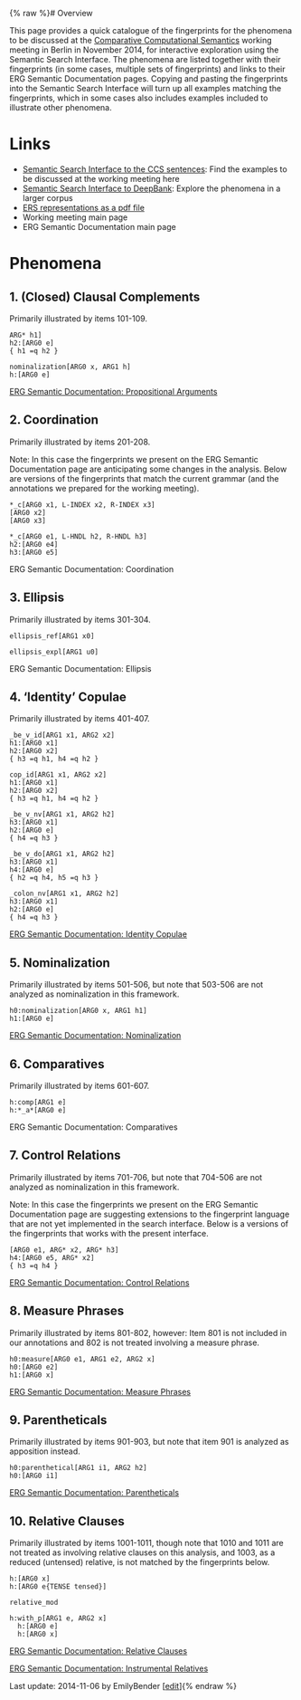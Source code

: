 {% raw %}# Overview

This page provides a quick catalogue of the fingerprints for the
phenomena to be discussed at the [Comparative Computational
Semantics]() working meeting in Berlin in November 2014, for
interactive exploration using the Semantic Search Interface. The
phenomena are listed together with their fingerprints (in some cases,
multiple sets of fingerprints) and links to their ERG Semantic
Documentation pages. Copying and pasting the fingerprints into the
Semantic Search Interface will turn up all examples matching the
fingerprints, which in some cases also includes examples included to
illustrate other phenomena.

# Links

- [Semantic Search Interface to the CCS
sentences](http://wesearch.delph-in.net/esd/search.jsp): Find the
examples to be discussed at the working meeting here
- [Semantic Search Interface to
DeepBank](http://wesearch.delph-in.net/esd/search.jsp): Explore the
phenomena in a larger corpus
- [ERS representations as a pdf
file](http://svn.emmtee.net/trunk/uio/wesearch/ccs/erg/mrs.pdf)
- Working meeting main page
- ERG Semantic Documentation main page

# Phenomena

## 1. (Closed) Clausal Complements

Primarily illustrated by items 101-109.

    ARG* h1]
    h2:[ARG0 e]
    { h1 =q h2 }
    
    nominalization[ARG0 x, ARG1 h]
    h:[ARG0 e]

[ERG Semantic Documentation: Propositional
Arguments]()

## 2. Coordination

Primarily illustrated by items 201-208.

Note: In this case the fingerprints we present on the ERG Semantic
Documentation page are anticipating some changes in the analysis. Below
are versions of the fingerprints that match the current grammar (and the
annotations we prepared for the working meeting).

    *_c[ARG0 x1, L-INDEX x2, R-INDEX x3]
    [ARG0 x2]
    [ARG0 x3]
    
    *_c[ARG0 e1, L-HNDL h2, R-HNDL h3]
    h2:[ARG0 e4]
    h3:[ARG0 e5]

ERG Semantic Documentation: Coordination

## 3. Ellipsis

Primarily illustrated by items 301-304.

    ellipsis_ref[ARG1 x0]
    
    ellipsis_expl[ARG1 u0]

ERG Semantic Documentation: Ellipsis

## 4. ‘Identity’ Copulae

Primarily illustrated by items 401-407.

    _be_v_id[ARG1 x1, ARG2 x2]
    h1:[ARG0 x1]
    h2:[ARG0 x2]
    { h3 =q h1, h4 =q h2 }
    
    cop_id[ARG1 x1, ARG2 x2]
    h1:[ARG0 x1]
    h2:[ARG0 x2]
    { h3 =q h1, h4 =q h2 }
    
    _be_v_nv[ARG1 x1, ARG2 h2]
    h3:[ARG0 x1]
    h2:[ARG0 e]
    { h4 =q h3 }
    
    _be_v_do[ARG1 x1, ARG2 h2]
    h3:[ARG0 x1]
    h4:[ARG0 e]
    { h2 =q h4, h5 =q h3 }
    
    _colon_nv[ARG1 x1, ARG2 h2]
    h3:[ARG0 x1]
    h2:[ARG0 e]
    { h4 =q h3 }

[ERG Semantic Documentation: Identity
Copulae]()

## 5. Nominalization

Primarily illustrated by items 501-506, but note that 503-506 are not
analyzed as nominalization in this framework.

    h0:nominalization[ARG0 x, ARG1 h1]
    h1:[ARG0 e]

[ERG Semantic Documentation:
Nominalization]()

## 6. Comparatives

Primarily illustrated by items 601-607.

    h:comp[ARG1 e]
    h:*_a*[ARG0 e]

ERG Semantic Documentation: Comparatives

## 7. Control Relations

Primarily illustrated by items 701-706, but note that 704-506 are not
analyzed as nominalization in this framework.

Note: In this case the fingerprints we present on the ERG Semantic
Documentation page are suggesting extensions to the fingerprint language
that are not yet implemented in the search interface. Below is a
versions of the fingerprints that works with the present interface.

    [ARG0 e1, ARG* x2, ARG* h3]
    h4:[ARG0 e5, ARG* x2]
    { h3 =q h4 }

[ERG Semantic Documentation: Control
Relations]()

## 8. Measure Phrases

Primarily illustrated by items 801-802, however: Item 801 is not
included in our annotations and 802 is not treated involving a measure
phrase.

    h0:measure[ARG0 e1, ARG1 e2, ARG2 x]
    h0:[ARG0 e2]
    h1:[ARG0 x]

[ERG Semantic Documentation: Measure
Phrases]()

## 9. Parentheticals

Primarily illustrated by items 901-903, but note that item 901 is
analyzed as apposition instead.

    h0:parenthetical[ARG1 i1, ARG2 h2]
    h0:[ARG0 i1]

[ERG Semantic Documentation:
Parentheticals]()

## 10. Relative Clauses

Primarily illustrated by items 1001-1011, though note that 1010 and 1011
are not treated as involving relative clauses on this analysis, and
1003, as a reduced (untensed) relative, is not matched by the
fingerprints below.

    h:[ARG0 x]
    h:[ARG0 e{TENSE tensed}]
    
    relative_mod
    
    h:with_p[ARG1 e, ARG2 x]
      h:[ARG0 e]
      h:[ARG0 x]

[ERG Semantic Documentation: Relative
Clauses]()

[ERG Semantic Documentation: Instrumental
Relatives]()

Last update: 2014-11-06 by EmilyBender [[edit](https://github.com/delph-in/docs/wiki/ErgSemantics_CcsGuidedTour/_edit)]{% endraw %}